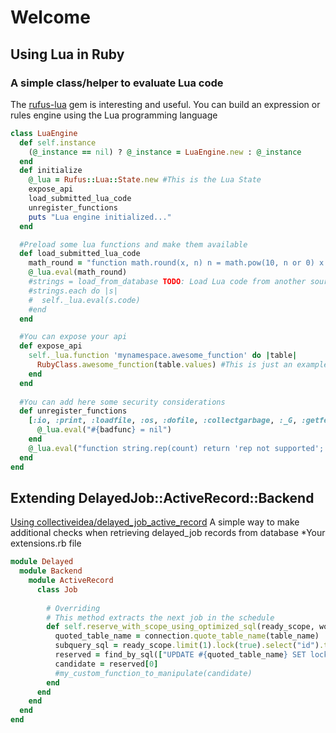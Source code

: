 # Welcome
## Using Lua in Ruby

### A simple class/helper to evaluate Lua code

The [rufus-lua](https://github.com/jmettraux/rufus-lua) gem is interesting and useful. You can build an expression or rules engine using the Lua programming language

```ruby
class LuaEngine
  def self.instance
    (@_instance == nil) ? @_instance = LuaEngine.new : @_instance
  end
  def initialize
    @_lua = Rufus::Lua::State.new #This is the Lua State
    expose_api
    load_submitted_lua_code
    unregister_functions
    puts "Lua engine initialized..."
  end

  #Preload some lua functions and make them available
  def load_submitted_lua_code
    math_round = "function math.round(x, n) n = math.pow(10, n or 0) x = x * n  if x >= 0 then x = math.floor(x + 0.5) else x = math.ceil(x - 0.5) end return x / n end"
    @_lua.eval(math_round)
    #strings = load_from_database TODO: Load Lua code from another source
    #strings.each do |s|
    #  self._lua.eval(s.code)
    #end
  end

  #You can expose your api
  def expose_api
    self._lua.function 'mynamespace.awesome_function' do |table|
      RubyClass.awesome_function(table.values) #This is just an example
    end
  end
  
  #You can add here some security considerations
  def unregister_functions
    [:io, :print, :loadfile, :os, :dofile, :collectgarbage, :_G, :getfenv, :getmetatable, :setfenv, :setmetatable, 'string.rep'].each do |badfunc|
      @_lua.eval("#{badfunc} = nil")
    end
    @_lua.eval("function string.rep(count) return 'rep not supported'; end")
  end
end
```

## Extending DelayedJob::ActiveRecord::Backend
[Using collectiveidea/delayed_job_active_record](https://github.com/collectiveidea/delayed_job_active_record)
A simple way to make additional checks when retrieving delayed_job records from database
*Your extensions.rb file
``` ruby
module Delayed
  module Backend
    module ActiveRecord
      class Job
         
        # Overriding
        # This method extracts the next job in the schedule
        def self.reserve_with_scope_using_optimized_sql(ready_scope, worker, now)
          quoted_table_name = connection.quote_table_name(table_name)
          subquery_sql = ready_scope.limit(1).lock(true).select("id").to_sql
          reserved = find_by_sql(["UPDATE #{quoted_table_name} SET locked_at = ?, locked_by = ? WHERE id IN (#{subquery_sql}) RETURNING *", now, worker.name])
          candidate = reserved[0]
          #my_custom_function_to_manipulate(candidate)
        end
      end
    end
  end
end
```
	
